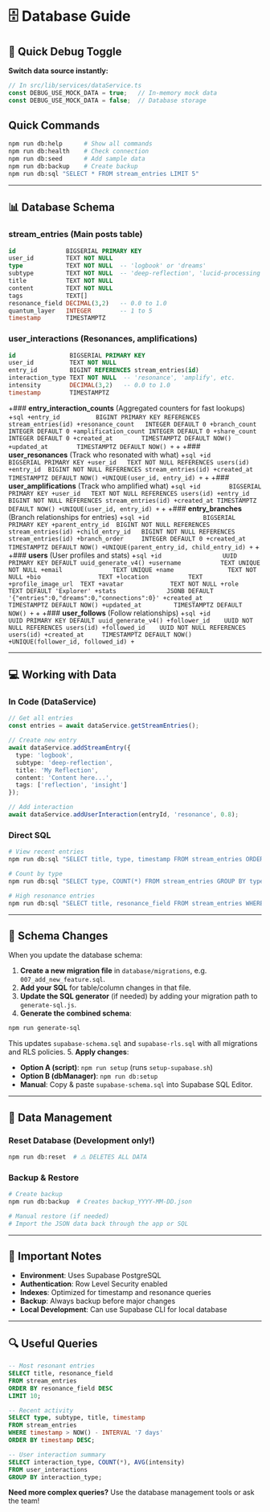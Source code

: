 # 🗄️ Database Guide

## **🧪 Quick Debug Toggle**

**Switch data source instantly:**
```typescript
// In src/lib/services/dataService.ts
const DEBUG_USE_MOCK_DATA = true;   // In-memory mock data
const DEBUG_USE_MOCK_DATA = false;  // Database storage
```

## **Quick Commands**
```bash
npm run db:help      # Show all commands
npm run db:health    # Check connection
npm run db:seed      # Add sample data
npm run db:backup    # Create backup
npm run db:sql "SELECT * FROM stream_entries LIMIT 5"
```

---

## **📊 Database Schema**

### **stream_entries** (Main posts table)
```sql
id              BIGSERIAL PRIMARY KEY
user_id         TEXT NOT NULL
type            TEXT NOT NULL  -- 'logbook' or 'dreams'
subtype         TEXT NOT NULL  -- 'deep-reflection', 'lucid-processing', etc.
title           TEXT NOT NULL
content         TEXT NOT NULL
tags            TEXT[]
resonance_field DECIMAL(3,2)   -- 0.0 to 1.0
quantum_layer   INTEGER        -- 1 to 5
timestamp       TIMESTAMPTZ
```

### **user_interactions** (Resonances, amplifications)
```sql
id               BIGSERIAL PRIMARY KEY
user_id          TEXT NOT NULL
entry_id         BIGINT REFERENCES stream_entries(id)
interaction_type TEXT NOT NULL  -- 'resonance', 'amplify', etc.
intensity        DECIMAL(3,2)   -- 0.0 to 1.0
timestamp        TIMESTAMPTZ
```

+### **entry_interaction_counts** (Aggregated counters for fast lookups)
+```sql
+entry_id          BIGINT PRIMARY KEY REFERENCES stream_entries(id)
+resonance_count   INTEGER DEFAULT 0
+branch_count      INTEGER DEFAULT 0
+amplification_count INTEGER DEFAULT 0
+share_count       INTEGER DEFAULT 0
+created_at        TIMESTAMPTZ DEFAULT NOW()
+updated_at        TIMESTAMPTZ DEFAULT NOW()
+```
+
+### **user_resonances** (Track who resonated with what)
+```sql
+id        BIGSERIAL PRIMARY KEY
+user_id   TEXT NOT NULL REFERENCES users(id)
+entry_id  BIGINT NOT NULL REFERENCES stream_entries(id)
+created_at TIMESTAMPTZ DEFAULT NOW()
+UNIQUE(user_id, entry_id)
+```
+
+### **user_amplifications** (Track who amplified what)
+```sql
+id        BIGSERIAL PRIMARY KEY
+user_id   TEXT NOT NULL REFERENCES users(id)
+entry_id  BIGINT NOT NULL REFERENCES stream_entries(id)
+created_at TIMESTAMPTZ DEFAULT NOW()
+UNIQUE(user_id, entry_id)
+```
+
+### **entry_branches** (Branch relationships for entries)
+```sql
+id               BIGSERIAL PRIMARY KEY
+parent_entry_id  BIGINT NOT NULL REFERENCES stream_entries(id)
+child_entry_id   BIGINT NOT NULL REFERENCES stream_entries(id)
+branch_order     INTEGER DEFAULT 0
+created_at       TIMESTAMPTZ DEFAULT NOW()
+UNIQUE(parent_entry_id, child_entry_id)
+```
+
+### **users** (User profiles and stats)
+```sql
+id                 UUID PRIMARY KEY DEFAULT uuid_generate_v4()
+username           TEXT UNIQUE NOT NULL
+email              TEXT UNIQUE
+name               TEXT NOT NULL
+bio                TEXT
+location           TEXT
+profile_image_url  TEXT
+avatar             TEXT NOT NULL
+role               TEXT DEFAULT 'Explorer'
+stats              JSONB DEFAULT '{"entries":0,"dreams":0,"connections":0}'
+created_at         TIMESTAMPTZ DEFAULT NOW()
+updated_at         TIMESTAMPTZ DEFAULT NOW()
+```
+
+### **user_follows** (Follow relationships)
+```sql
+id             UUID PRIMARY KEY DEFAULT uuid_generate_v4()
+follower_id    UUID NOT NULL REFERENCES users(id)
+followed_id    UUID NOT NULL REFERENCES users(id)
+created_at     TIMESTAMPTZ DEFAULT NOW()
+UNIQUE(follower_id, followed_id)
+```

---

## **💻 Working with Data**

### **In Code (DataService)**
```typescript
// Get all entries
const entries = await dataService.getStreamEntries();

// Create new entry
await dataService.addStreamEntry({
  type: 'logbook',
  subtype: 'deep-reflection',
  title: 'My Reflection',
  content: 'Content here...',
  tags: ['reflection', 'insight']
});

// Add interaction
await dataService.addUserInteraction(entryId, 'resonance', 0.8);
```

### **Direct SQL**
```bash
# View recent entries
npm run db:sql "SELECT title, type, timestamp FROM stream_entries ORDER BY timestamp DESC LIMIT 10"

# Count by type
npm run db:sql "SELECT type, COUNT(*) FROM stream_entries GROUP BY type"

# High resonance entries
npm run db:sql "SELECT title, resonance_field FROM stream_entries WHERE resonance_field > 0.8"
```

---

## **🔄 Schema Changes**

When you update the database schema:

1. **Create a new migration file** in `database/migrations`, e.g. `007_add_new_feature.sql`.
2. **Add your SQL** for table/column changes in that file.
3. **Update the SQL generator** (if needed) by adding your migration path to `generate-sql.js`.
4. **Generate the combined schema**:
```bash
npm run generate-sql
```  
This updates `supabase-schema.sql` and `supabase-rls.sql` with all migrations and RLS policies.
5. **Apply changes**:
   - **Option A (script)**: `npm run setup` (runs `setup-supabase.sh`)
   - **Option B (dbManager)**: `npm run db:setup`
   - **Manual**: Copy & paste `supabase-schema.sql` into Supabase SQL Editor.

---

## **🔧 Data Management**

### **Reset Database** (Development only!)
```bash
npm run db:reset  # ⚠️ DELETES ALL DATA
```

### **Backup & Restore**
```bash
# Create backup
npm run db:backup  # Creates backup_YYYY-MM-DD.json

# Manual restore (if needed)
# Import the JSON data back through the app or SQL
```

---

## **🚨 Important Notes**

- **Environment**: Uses Supabase PostgreSQL
- **Authentication**: Row Level Security enabled
- **Indexes**: Optimized for timestamp and resonance queries
- **Backup**: Always backup before major changes
- **Local Development**: Can use Supabase CLI for local database

---

## **🔍 Useful Queries**

```sql
-- Most resonant entries
SELECT title, resonance_field 
FROM stream_entries 
ORDER BY resonance_field DESC 
LIMIT 10;

-- Recent activity
SELECT type, subtype, title, timestamp 
FROM stream_entries 
WHERE timestamp > NOW() - INTERVAL '7 days' 
ORDER BY timestamp DESC;

-- User interaction summary
SELECT interaction_type, COUNT(*), AVG(intensity) 
FROM user_interactions 
GROUP BY interaction_type;
```

**Need more complex queries?** Use the database management tools or ask the team! 